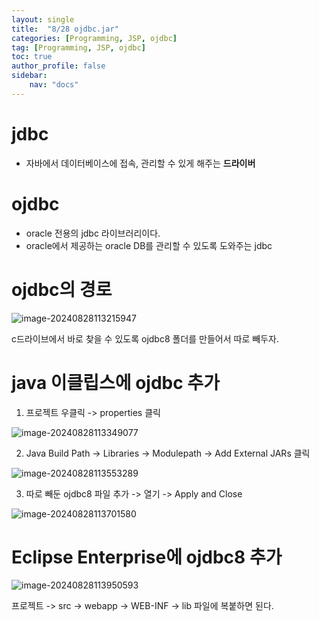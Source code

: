 ```yaml
---
layout: single
title:  "8/28 ojdbc.jar"
categories: [Programming, JSP, ojdbc]
tag: [Programming, JSP, ojdbc]
toc: true
author_profile: false
sidebar:
    nav: "docs"
---
```


# jdbc

* 자바에서 데이터베이스에 접속, 관리할 수 있게 해주는 **드라이버**



# ojdbc

* oracle 전용의 jdbc 라이브러리이다.
* oracle에서 제공하는 oracle DB를 관리할 수 있도록 도와주는 jdbc



# ojdbc의 경로

![image-20240828113215947](C:\Users\it\AppData\Roaming\Typora\typora-user-images\image-20240828113215947.png)

c드라이브에서 바로 찾을 수 있도록 ojdbc8 폴더를 만들어서 따로 빼두자.

# java 이클립스에 ojdbc 추가

1. 프로젝트 우클릭 -> properties 클릭

![image-20240828113349077](C:\Users\it\AppData\Roaming\Typora\typora-user-images\image-20240828113349077.png)

2. Java Build Path -> Libraries -> Modulepath -> Add External JARs 클릭

![image-20240828113553289](C:\Users\it\AppData\Roaming\Typora\typora-user-images\image-20240828113553289.png)

3. 따로 빼둔 ojdbc8 파일 추가 -> 열기 -> Apply and Close

![image-20240828113701580](C:\Users\it\AppData\Roaming\Typora\typora-user-images\image-20240828113701580.png)

# Eclipse Enterprise에 ojdbc8 추가

![image-20240828113950593](C:\Users\it\AppData\Roaming\Typora\typora-user-images\image-20240828113950593.png)

프로젝트 -> src -> webapp -> WEB-INF -> lib 파일에 복붙하면 된다.